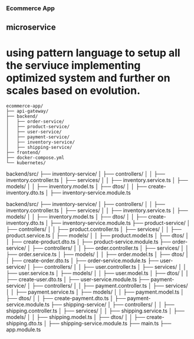 ### Ecommerce App

## microservice 

# using pattern language to setup all the serviuce implementing optimized system and further on scales based on evolution.

```
ecommerce-app/
├── api-gateway/
├── backend/
│   ├── order-service/
│   ├── product-service/
│   ├── user-service/
│   ├── payment-service/
│   ├── inventory-service/
│   ├── shipping-service/
├── frontend/
├── docker-compose.yml
└── kubernetes/

```


backend/src/
├── inventory-service/
│   ├── controllers/
│   │   ├── inventory.controller.ts
│   ├── services/
│   │   ├── inventory.service.ts
│   ├── models/
│   │   ├── inventory.model.ts
│   ├── dtos/
│   │   ├── create-inventory.dto.ts
│   ├── inventory-service.module.ts



backend/src/
├── inventory-service/
│   ├── controllers/
│   │   ├── inventory.controller.ts
│   ├── services/
│   │   ├── inventory.service.ts
│   ├── models/
│   │   ├── inventory.model.ts
│   ├── dtos/
│   │   ├── create-inventory.dto.ts
│   ├── inventory-service.module.ts
├── product-service/
│   ├── controllers/
│   │   ├── product.controller.ts
│   ├── services/
│   │   ├── product.service.ts
│   ├── models/
│   │   ├── product.model.ts
│   ├── dtos/
│   │   ├── create-product.dto.ts
│   ├── product-service.module.ts
├── order-service/
│   ├── controllers/
│   │   ├── order.controller.ts
│   ├── services/
│   │   ├── order.service.ts
│   ├── models/
│   │   ├── order.model.ts
│   ├── dtos/
│   │   ├── create-order.dto.ts
│   ├── order-service.module.ts
├── user-service/
│   ├── controllers/
│   │   ├── user.controller.ts
│   ├── services/
│   │   ├── user.service.ts
│   ├── models/
│   │   ├── user.model.ts
│   ├── dtos/
│   │   ├── create-user.dto.ts
│   ├── user-service.module.ts
├── payment-service/
│   ├── controllers/
│   │   ├── payment.controller.ts
│   ├── services/
│   │   ├── payment.service.ts
│   ├── models/
│   │   ├── payment.model.ts
│   ├── dtos/
│   │   ├── create-payment.dto.ts
│   ├── payment-service.module.ts
├── shipping-service/
│   ├── controllers/
│   │   ├── shipping.controller.ts
│   ├── services/
│   │   ├── shipping.service.ts
│   ├── models/
│   │   ├── shipping.model.ts
│   ├── dtos/
│   │   ├── create-shipping.dto.ts
│   ├── shipping-service.module.ts
├── main.ts
├── app.module.ts
